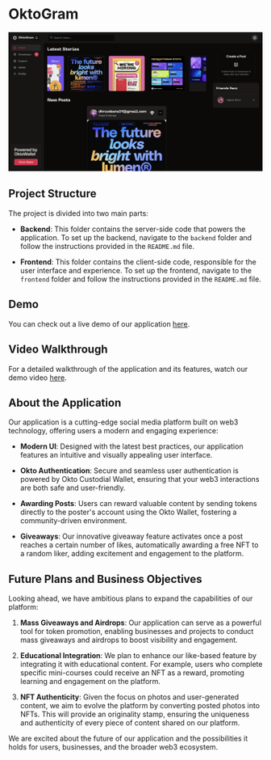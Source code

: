 # OktoGram

![Screenshot](frontend/public/images/mainscreen.png)

## Project Structure

The project is divided into two main parts:

- **Backend**: This folder contains the server-side code that powers the application. To set up the backend, navigate to the `backend` folder and follow the instructions provided in the `README.md` file.

- **Frontend**: This folder contains the client-side code, responsible for the user interface and experience. To set up the frontend, navigate to the `frontend` folder and follow the instructions provided in the `README.md` file.

## Demo

You can check out a live demo of our application [here](#).

## Video Walkthrough

For a detailed walkthrough of the application and its features, watch our demo video [here](#).

## About the Application

Our application is a cutting-edge social media platform built on web3 technology, offering users a modern and engaging experience:

- **Modern UI**: Designed with the latest best practices, our application features an intuitive and visually appealing user interface.

- **Okto Authentication**: Secure and seamless user authentication is powered by Okto Custodial Wallet, ensuring that your web3 interactions are both safe and user-friendly.

- **Awarding Posts**: Users can reward valuable content by sending tokens directly to the poster's account using the Okto Wallet, fostering a community-driven environment.

- **Giveaways**: Our innovative giveaway feature activates once a post reaches a certain number of likes, automatically awarding a free NFT to a random liker, adding excitement and engagement to the platform.

## Future Plans and Business Objectives

Looking ahead, we have ambitious plans to expand the capabilities of our platform:

1. **Mass Giveaways and Airdrops**: Our application can serve as a powerful tool for token promotion, enabling businesses and projects to conduct mass giveaways and airdrops to boost visibility and engagement.

2. **Educational Integration**: We plan to enhance our like-based feature by integrating it with educational content. For example, users who complete specific mini-courses could receive an NFT as a reward, promoting learning and engagement on the platform.

3. **NFT Authenticity**: Given the focus on photos and user-generated content, we aim to evolve the platform by converting posted photos into NFTs. This will provide an originality stamp, ensuring the uniqueness and authenticity of every piece of content shared on our platform.

We are excited about the future of our application and the possibilities it holds for users, businesses, and the broader web3 ecosystem.

